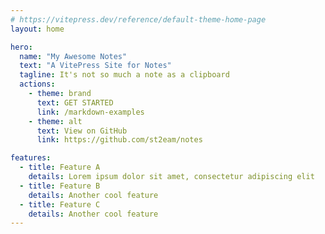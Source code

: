 ```yaml
---
# https://vitepress.dev/reference/default-theme-home-page
layout: home

hero:
  name: "My Awesome Notes"
  text: "A VitePress Site for Notes"
  tagline: It's not so much a note as a clipboard
  actions:
    - theme: brand
      text: GET STARTED
      link: /markdown-examples
    - theme: alt
      text: View on GitHub
      link: https://github.com/st2eam/notes

features:
  - title: Feature A
    details: Lorem ipsum dolor sit amet, consectetur adipiscing elit
  - title: Feature B
    details: Another cool feature
  - title: Feature C
    details: Another cool feature
---
```


